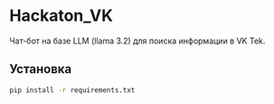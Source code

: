 # Hackaton_VK
Чат-бот на базе LLM (llama 3.2) для поиска информации в VK Tek.


## Установка
```bash
pip install -r requirements.txt
```
